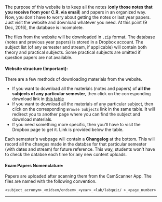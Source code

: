 The purpose of this website is to keep all the notes (**only those notes that you receive from your C.R. via email**) and papers in an organized way. Now, you don't have to worry about getting the notes or last year papers. Just visit the website and download whatever you need. At this point (9 Dec, 2016), the database is incomplete.


The files from the website will be downloaded in `.zip` format. The database (notes and previous year papers) is stored in a Dropbox account. The subject list (of any semester and stream, if applicable) will contain both theory and practical subjects. Some practical subjects are omitted if question papers are not available.


#### Website structure **(Important)**:

There are a few methods of downloading materials from the website.
- If you want to download all the materials (notes and papers) of **all the subjects of any particular semester**, then click on the corresponding download link in [this table](#1-click-download-for-all-semesters)
- If you want to download all the materials of any particular subject, then click on the corresponding `Browse Subjects` link in the same table. It will redirect you to another page where you can find the subject and download materials.
- If you need something more specific, then you'll have to visit the Dropbox page to get it. Link is provided below the table.

Each semester's webpage will contain a **Changelog** at the bottom. This will record all the changes made in the databse for that particular semester (with dates and stream) for future reference. This way, students won't have to check the databse each time for any new content uploads. 

#### Exam Papers Nomenclature:

Papers are uploaded after scanning them from the CamScanner App. The files are named with the following convention.

```
<subject_acronym>_<midsem/endsem>_<year>_<lab/labquiz/ >_<page_number>
```

***
